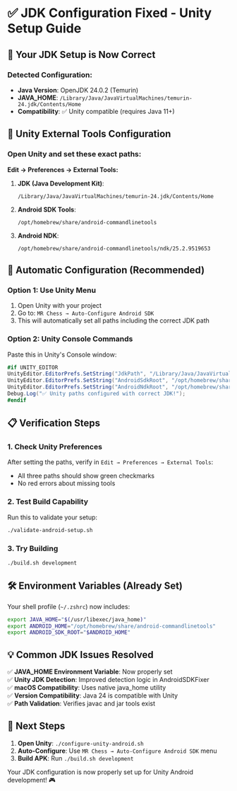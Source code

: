 # ✅ JDK Configuration Fixed - Unity Setup Guide

## 🎯 Your JDK Setup is Now Correct

### Detected Configuration:
- **Java Version**: OpenJDK 24.0.2 (Temurin)
- **JAVA_HOME**: `/Library/Java/JavaVirtualMachines/temurin-24.jdk/Contents/Home`
- **Compatibility**: ✅ Unity compatible (requires Java 11+)

## 🔧 Unity External Tools Configuration

### Open Unity and set these exact paths:

**Edit → Preferences → External Tools:**

1. **JDK (Java Development Kit)**:
   ```
   /Library/Java/JavaVirtualMachines/temurin-24.jdk/Contents/Home
   ```

2. **Android SDK Tools**:
   ```
   /opt/homebrew/share/android-commandlinetools
   ```

3. **Android NDK**:
   ```
   /opt/homebrew/share/android-commandlinetools/ndk/25.2.9519653
   ```

## 🚀 Automatic Configuration (Recommended)

### Option 1: Use Unity Menu
1. Open Unity with your project
2. Go to: `MR Chess → Auto-Configure Android SDK`
3. This will automatically set all paths including the correct JDK path

### Option 2: Unity Console Commands
Paste this in Unity's Console window:
```csharp
#if UNITY_EDITOR
UnityEditor.EditorPrefs.SetString("JdkPath", "/Library/Java/JavaVirtualMachines/temurin-24.jdk/Contents/Home");
UnityEditor.EditorPrefs.SetString("AndroidSdkRoot", "/opt/homebrew/share/android-commandlinetools");
UnityEditor.EditorPrefs.SetString("AndroidNdkRoot", "/opt/homebrew/share/android-commandlinetools/ndk/25.2.9519653");
Debug.Log("✅ Unity paths configured with correct JDK!");
#endif
```

## 📋 Verification Steps

### 1. Check Unity Preferences
After setting the paths, verify in `Edit → Preferences → External Tools`:
- All three paths should show green checkmarks
- No red errors about missing tools

### 2. Test Build Capability
Run this to validate your setup:
```bash
./validate-android-setup.sh
```

### 3. Try Building
```bash
./build.sh development
```

## 🛠️ Environment Variables (Already Set)

Your shell profile (`~/.zshrc`) now includes:
```bash
export JAVA_HOME="$(/usr/libexec/java_home)"
export ANDROID_HOME="/opt/homebrew/share/android-commandlinetools"
export ANDROID_SDK_ROOT="$ANDROID_HOME"
```

## 💡 Common JDK Issues Resolved

✅ **JAVA_HOME Environment Variable**: Now properly set  
✅ **Unity JDK Detection**: Improved detection logic in AndroidSDKFixer  
✅ **macOS Compatibility**: Uses native java_home utility  
✅ **Version Compatibility**: Java 24 is compatible with Unity  
✅ **Path Validation**: Verifies javac and jar tools exist  

## 🎯 Next Steps

1. **Open Unity**: `./configure-unity-android.sh`
2. **Auto-Configure**: Use `MR Chess → Auto-Configure Android SDK` menu
3. **Build APK**: Run `./build.sh development`

Your JDK configuration is now properly set up for Unity Android development! 🎮
